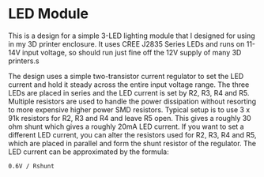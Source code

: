 # LED Module
This is a design for a simple 3-LED lighting module that I designed for using in my 3D
printer enclosure. It uses CREE J2835 Series LEDs and runs on 11-14V input voltage, so
should run just fine off the 12V supply of many 3D printers.s

The design uses a simple two-transistor current regulator to set the LED current and
hold it steady across the entire input voltage range. The three LEDs are placed in
series and the LED current is set by R2, R3, R4 and R5. Multiple resistors are used to
handle the power dissipation without resorting to more expensive higher power SMD
resistors. Typical setup is to use 3 x 91k resistors for R2, R3 and R4 and leave R5
open. This gives a roughly 30 ohm shunt which gives a roughly 20mA LED current. If you
want to set a different LED current, you can alter the resistors used for R2, R3, R4
and R5, which are placed in parallel and form the shunt resistor of the regulator. The
LED current can be approximated by the formula:

    0.6V / Rshunt

